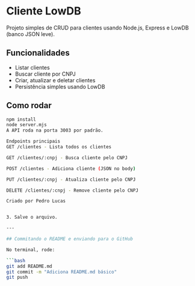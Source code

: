 # Cliente LowDB

Projeto simples de CRUD para clientes usando Node.js, Express e LowDB (banco JSON leve).

## Funcionalidades

- Listar clientes
- Buscar cliente por CNPJ
- Criar, atualizar e deletar clientes
- Persistência simples usando LowDB

## Como rodar

```bash
npm install
node server.mjs
A API roda na porta 3003 por padrão.

Endpoints principais
GET /clientes - Lista todos os clientes

GET /clientes/:cnpj - Busca cliente pelo CNPJ

POST /clientes - Adiciona cliente (JSON no body)

PUT /clientes/:cnpj - Atualiza cliente pelo CNPJ

DELETE /clientes/:cnpj - Remove cliente pelo CNPJ

Criado por Pedro Lucas


3. Salve o arquivo.

---

## Commitando o README e enviando para o GitHub

No terminal, rode:

```bash
git add README.md
git commit -m "Adiciona README.md básico"
git push
